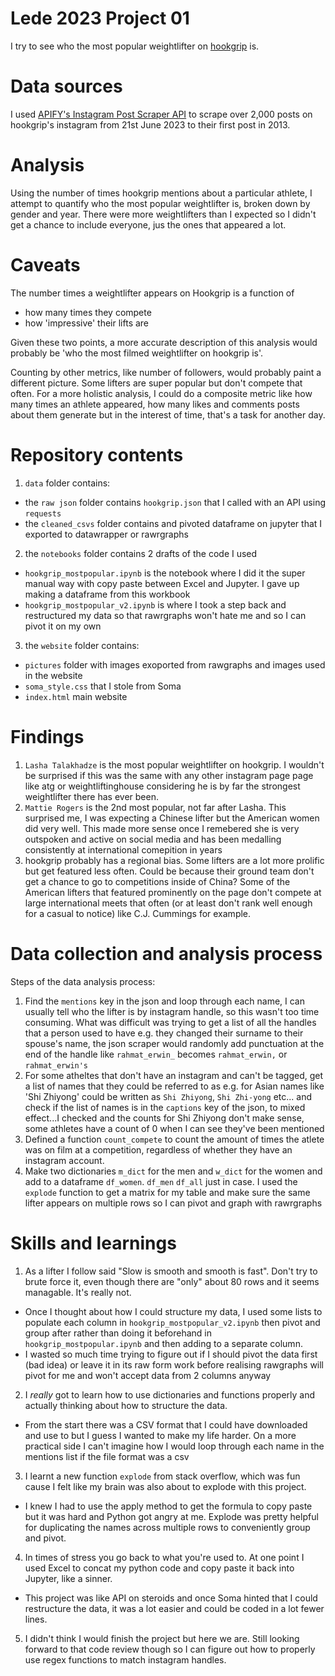 # Lede 2023 Project 01
 I try to see who the most popular weightlifter on [hookgrip](https://www.instagram.com/hookgrip/) is. 

# Data sources
I used [APIFY's Instagram Post Scraper API](https://apify.com/apify/instagram-post-scraper) to scrape over 2,000 posts on hookgrip's instagram from 21st June 2023 to their first post in 2013.  

# Analysis
Using the number of times hookgrip mentions about a particular athlete, I attempt to quantify who the most popular weightlifter is, broken down by gender and year. There were more weightlifters than I expected so I didn't get a chance to include everyone, jus the ones that appeared a lot.

# Caveats 
The number times a weightlifter appears on Hookgrip is a function of 
- how many times they compete
- how 'impressive' their lifts are 

Given these two points, a more accurate description of this analysis would probably be 'who the most filmed weightlifter on hookgrip is'. 

Counting by other metrics, like number of followers, would probably paint a different picture. Some lifters are super popular but don't compete that often. For a more holistic analysis, I could do a composite metric like how many times an athlete appeared, how many likes and comments posts about them generate but in the interest of time, that's a task for another day. 

# Repository contents
1. `data` folder contains:
- the `raw json` folder contains `hookgrip.json` that I called with an API using `requests`
- the `cleaned_csvs` folder contains and pivoted dataframe on jupyter that I exported to datawrapper or rawrgraphs 
2. the `notebooks` folder contains 2 drafts of the code I used
- `hookgrip_mostpopular.ipynb` is the notebook where I did it the super manual way with copy paste between Excel and Jupyter. I gave up making a dataframe from this workbook
- `hookgrip_mostpopular_v2.ipynb` is where I took a step back and restructured my data so that rawrgraphs won't hate me and so I can pivot it on my own
3. the `website` folder contains:
- `pictures` folder with images exoported from rawgraphs and images used in the website 
- `soma_style.css` that I stole from Soma 
- `index.html` main website

# Findings
1. `Lasha Talakhadze` is the most popular weightlifter on hookgrip. I wouldn't be surprised if this was the same with any other instagram page page like atg or weightliftinghouse considering he is by far the strongest weightlifter there has ever been. 
2. `Mattie Rogers` is the 2nd most popular, not far after Lasha. This surprised me, I was expecting a Chinese lifter but the American women did very well. This made more sense once I remebered she is very outspoken and active on social media and has been medalling consistently at international comepition in years
3. hookgrip probably has a regional bias. Some lifters are a lot more prolific but get featured less often. Could be because their ground team don't get a chance to go to competitions inside of China? Some of the American lifters that featured prominently on the page don't compete at large international meets that often (or at least don't rank well enough for a casual to notice) like C.J. Cummings for example. 

# Data collection and analysis process
Steps of the data analysis process:
1. Find the `mentions` key in the json and loop through each name, I can usually tell who the lifter is by instagram handle, so this wasn't too time consuming. What was difficult was trying to get a list of all the handles that a person used to have e.g. they changed their surname to their spouse's name, the json scraper would randomly add punctuation at the end of the handle like `rahmat_erwin_` becomes `rahmat_erwin,` or `rahmat_erwin's`
2. For some atheltes that don't have an instagram and can't be tagged, get a list of names that they could be referred to as e.g. for Asian names like 'Shi Zhiyong' could be written as `Shi Zhiyong`, `Shi Zhi-yong` etc... and check if the list of names is in the `captions` key of the json, to mixed effect...I checked and the counts for Shi Zhiyong don't make sense, some athletes have a count of 0 when I can see they've been mentioned 
3. Defined a function `count_compete` to count the amount of times the atlete was on film at a competition, regardless of whether they have an instagram account. 
4. Make two dictionaries `m_dict` for the men and `w_dict` for the women and add to a dataframe `df_women`. `df_men` `df_all` just in case. I used the `explode` function to get a matrix for my table and make sure the same lifter appears on multiple rows so I can pivot and graph with rawrgraphs


# Skills and learnings
1. As a lifter I follow said "Slow is smooth and smooth is fast". Don't try to brute force it, even though there are "only" about 80 rows and it seems managable. It's really not. 
- Once I thought about how I could structure my data, I used some lists to populate each column in `hookgrip_mostpopular_v2.ipynb` then pivot and group after rather than doing it beforehand in `hookgrip_mostpopular.ipynb` and then adding to a separate column. 
- I wasted so much time trying to figure out if I should pivot the data first (bad idea) or leave it in its raw form work before realising rawgraphs will pivot for me and won't accept data from 2 columns anyway

2. I *really* got to learn how to use dictionaries and functions properly and actually thinking about how to structure the data. 
- From the start there was a CSV format that I could have downloaded and use to but I guess I wanted to make my life harder. On a more practical side I can't imagine how I would loop through each name in the mentions list if the file format was a csv

3. I learnt a new function `explode` from stack overflow, which was fun cause I felt like my brain was also about to explode with this project. 
- I knew I had to use the apply method to get the formula to copy paste but it was hard and Python got angry at me. Explode was pretty helpful for duplicating the names across multiple rows to conveniently group and pivot. 

4. In times of stress you go back to what you're used to. At one point I used Excel to concat my python code and copy paste it back into Jupyter, like a sinner. 
- This project was like API on steroids and once Soma hinted that I could restructure the data, it was a lot easier and could be coded in a lot fewer lines. 

5. I didn't think I would finish the project but here we are. Still looking forward to that code review though so I can figure out how to properly use regex functions to match instagram handles. 